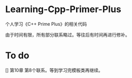# Learning-Cpp-Primer-Plus
个人学习《C++ Prime Plus》的相关代码

由于时间有限，所有部分联系略过。等往后有时间再进行修补。

# To do

[] 第10章 第8个联系。等到学习完模板类再继续。

